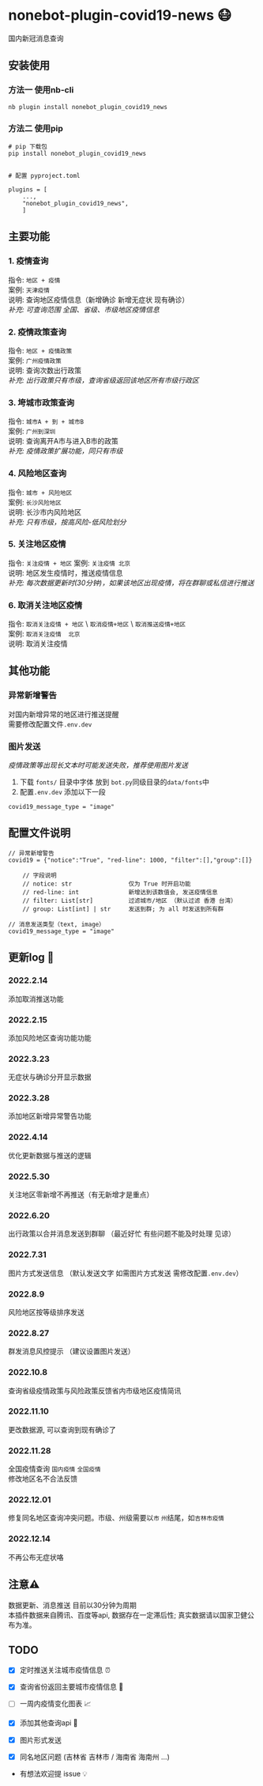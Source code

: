 # nonebot-plugin-covid19-news 😷
国内新冠消息查询

## 安装使用
### 方法一 使用nb-cli
```
nb plugin install nonebot_plugin_covid19_news
```

### 方法二 使用pip
```
# pip 下载包
pip install nonebot_plugin_covid19_news


# 配置 pyproject.toml

plugins = [
    ...,
    "nonebot_plugin_covid19_news",
    ]

```


## 主要功能

### 1. 疫情查询
指令: `地区 + 疫情`  
案例: `天津疫情`  
说明: 查询地区疫情信息（新增确诊 新增无症状 现有确诊）  
_补充: 可查询范围 全国、省级、市级地区疫情信息_

### 2. 疫情政策查询
指令: `地区 + 疫情政策`  
案例: `广州疫情政策`  
说明: 查询次数出行政策  
_补充: 出行政策只有市级，查询省级返回该地区所有市级行政区_

### 3. 垮城市政策查询
指令: `城市A + 到 + 城市B`  
案例: `广州到深圳`  
说明: 查询离开A市与进入B市的政策  
_补充:  疫情政策扩展功能，同只有市级_

### 4. 风险地区查询
指令: `城市 + 风险地区`  
案例: `长沙风险地区`  
说明: 长沙市内风险地区  
_补充: 只有市级，按高风险-低风险划分_

### 5. 关注地区疫情
指令: `关注疫情 + 地区`
案例: `关注疫情 北京`  
说明: 地区发生疫情时，推送疫情信息  
_补充: 每次数据更新时(30分钟)，如果该地区出现疫情，将在群聊或私信进行推送_

### 6. 取消关注地区疫情
指令: `取消关注疫情 + 地区` \ `取消疫情+地区` \ `取消推送疫情+地区`  
案例: `取消关注疫情  北京`  
说明: 取消关注疫情  



## 其他功能

### 异常新增警告
对国内新增异常的地区进行推送提醒  
需要修改配置文件`.env.dev`

### 图片发送
_疫情政策等出现长文本时可能发送失败，推荐使用图片发送_
1. 下载 `fonts/` 目录中字体 放到 `bot.py`同级目录的`data/fonts`中  
2. 配置`.env.dev`  添加以下一段
```
covid19_message_type = "image"
```



## 配置文件说明
```
// 异常新增警告
covid19 = {"notice":"True", "red-line": 1000, "filter":[],"group":[]}

    // 字段说明
    // notice: str                仅为 True 时开启功能
    // red-line: int              新增达到该数值会, 发送疫情信息
    // filter: List[str]          过滤城市/地区 （默认过滤 香港 台湾）
    // group: List[int] | str     发送到群; 为 all 时发送到所有群

// 消息发送类型（text, image）
covid19_message_type = "image"

```

## 更新log 📝
### 2022.2.14
添加取消推送功能

### 2022.2.15
添加风险地区查询功能功能

### 2022.3.23
无症状与确诊分开显示数据

### 2022.3.28
添加地区新增异常警告功能

### 2022.4.14
优化更新数据与推送的逻辑

### 2022.5.30
关注地区零新增不再推送（有无新增才是重点）

### 2022.6.20
出行政策以合并消息发送到群聊  （最近好忙 有些问题不能及时处理 见谅）

### 2022.7.31
图片方式发送信息 （默认发送文字 如需图片方式发送 需修改配置`.env.dev`）

### 2022.8.9
风险地区按等级排序发送

### 2022.8.27
群发消息风控提示 （建议设置图片发送）

### 2022.10.8
查询省级疫情政策与风险政策反馈省内市级地区疫情简讯

### 2022.11.10
更改数据源, 可以查询到现有确诊了

### 2022.11.28
全国疫情查询 `国内疫情`  `全国疫情`  
修改地区名不合法反馈

### 2022.12.01
修复同名地区查询冲突问题。市级、州级需要以`市` `州`结尾，如`吉林市疫情`

### 2022.12.14
不再公布无症状咯

## 注意⚠️
数据更新、消息推送 目前以30分钟为周期  
本插件数据来自腾讯、百度等api, 数据存在一定滞后性; 真实数据请以国家卫健公布为准。
## TODO
- [x] 定时推送关注城市疫情信息 ⏰
- [x] 查询省份返回主要城市疫情信息 📍
- [ ] 一周内疫情变化图表 📈
- [x] 添加其他查询api 🔧
- [x] 图片形式发送
- [x] 同名地区问题 (吉林省 吉林市 / 海南省 海南州 ...) 


- 有想法欢迎提 issue 💡

